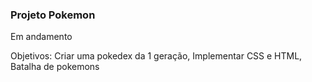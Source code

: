 ### Projeto Pokemon

Em andamento

Objetivos:
Criar uma pokedex da 1 geração, 
Implementar CSS e HTML, 
Batalha de pokemons

